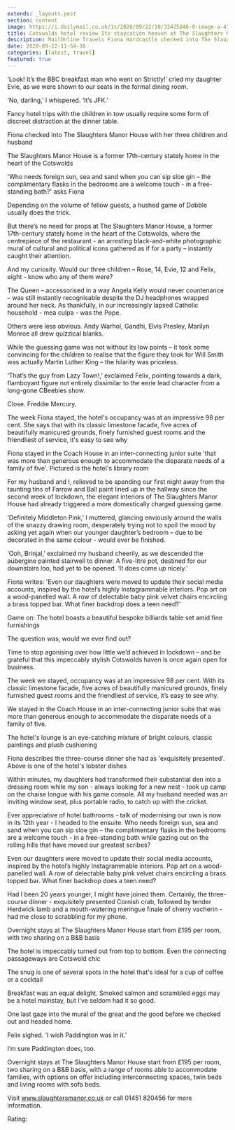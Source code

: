 ```yaml
---
extends: _layouts.post
section: content
image: https://i.dailymail.co.uk/1s/2020/09/22/10/33475846-0-image-a-41_1600768208965.jpg 
title: Cotswolds hotel review Its staycation heaven at The Slaughters Manor House 
description: MailOnline Travels Fiona Hardcastle checked into The Slaughters Manor House in Gloucestershire with her family. Read on to find out why she rated it five out of five... 
date: 2020-09-22-11-54-38 
categories: [latest, travel] 
featured: true 
--- 
```

‘Look! It’s the BBC breakfast man who went on Strictly!’ cried my daughter Evie, as we were shown to our seats in the formal dining room.

‘No, darling,’ I whispered. ‘It’s JFK.’

Fancy hotel trips with the children in tow usually require some form of discreet distraction at the dinner table.

Fiona checked into The Slaughters Manor House with her three children and husband

The Slaughters Manor House is a former 17th-century stately home in the heart of the Cotswolds

'Who needs foreign sun, sea and sand when you can sip sloe gin – the complimentary flasks in the bedrooms are a welcome touch - in a free-standing bath?' asks Fiona

Depending on the volume of fellow guests, a hushed game of Dobble usually does the trick.

But there’s no need for props at The Slaughters Manor House, a former 17th-century stately home in the heart of the Cotswolds, where the centrepiece of the restaurant - an arresting black-and-white photographic mural of cultural and political icons gathered as if for a party – instantly caught their attention.

And my curiosity. Would our three children – Rose, 14, Evie, 12 and Felix, eight - know who any of them were?

The Queen – accessorised in a way Angela Kelly would never countenance – was still instantly recognisable despite the DJ headphones wrapped around her neck. As thankfully, in our increasingly lapsed Catholic household - mea culpa - was the Pope.

Others were less obvious. Andy Warhol, Gandhi, Elvis Presley, Marilyn Monroe all drew quizzical blanks.

While the guessing game was not without its low points – it took some convincing for the children to realise that the figure they took for Will Smith was actually Martin Luther King – the hilarity was priceless.

‘That’s the guy from Lazy Town!,’ exclaimed Felix, pointing towards a dark, flamboyant figure not entirely dissimilar to the eerie lead character from a long-gone CBeebies show.

Close. Freddie Mercury.

The week Fiona stayed, the hotel's occupancy was at an impressive 98 per cent. She says that with its classic limestone facade, five acres of beautifully manicured grounds, finely furnished guest rooms and the friendliest of service, it's easy to see why

Fiona stayed in the Coach House in an inter-connecting junior suite 'that was more than generous enough to accommodate the disparate needs of a family of five'. Pictured is the hotel's library room

For my husband and I, relieved to be spending our first night away from the taunting tins of Farrow and Ball paint lined up in the hallway since the second week of lockdown, the elegant interiors of The Slaughters Manor House had already triggered a more domestically charged guessing game.

‘Definitely Middleton Pink,’ I muttered, glancing enviously around the walls of the snazzy drawing room, desperately trying not to spoil the mood by asking yet again when our younger daughter’s bedroom – due to be decorated in the same colour - would ever be finished.

‘Ooh, Brinjal,’ exclaimed my husband cheerily, as we descended the aubergine painted stairwell to dinner. A five-litre pot, destined for our downstairs loo, had yet to be opened. ‘It does come up nicely.’

Fiona writes: 'Even our daughters were moved to update their social media accounts, inspired by the hotel’s highly Instagrammable interiors. Pop art on a wood-panelled wall. A row of delectable baby pink velvet chairs encircling a brass topped bar. What finer backdrop does a teen need?'

Game on: The hotel boasts a beautiful bespoke billiards table set amid fine furnishings

The question was, would we ever find out?

Time to stop agonising over how little we’d achieved in lockdown – and be grateful that this impeccably stylish Cotswolds haven is once again open for business.

The week we stayed, occupancy was at an impressive 98 per cent. With its classic limestone facade, five acres of beautifully manicured grounds, finely furnished guest rooms and the friendliest of service, it’s easy to see why.

We stayed in the Coach House in an inter-connecting junior suite that was more than generous enough to accommodate the disparate needs of a family of five.

The hotel's lounge is an eye-catching mixture of bright colours, classic paintings and plush cushioning

Fiona describes the three-course dinner she had as 'exquisitely presented'. Above is one of the hotel's lobster dishes

Within minutes, my daughters had transformed their substantial den into a dressing room while my son - always looking for a new nest - took up camp on the chaise longue with his game console. All my husband needed was an inviting window seat, plus portable radio, to catch up with the cricket.

Ever appreciative of hotel bathrooms - talk of modernising our own is now in its 12th year - I headed to the ensuite. Who needs foreign sun, sea and sand when you can sip sloe gin – the complimentary flasks in the bedrooms are a welcome touch - in a free-standing bath while gazing out on the rolling hills that have moved our greatest scribes?

Even our daughters were moved to update their social media accounts, inspired by the hotel’s highly Instagrammable interiors. Pop art on a wood-panelled wall. A row of delectable baby pink velvet chairs encircling a brass topped bar. What finer backdrop does a teen need?

Had I been 20 years younger, I might have joined them. Certainly, the three-course dinner - exquisitely presented Cornish crab, followed by tender Herdwick lamb and a mouth-watering meringue finale of cherry vacherin - had me close to scrabbling for my phone.

Overnight stays at The Slaughters Manor House start from £195 per room, with two sharing on a B&B basis

The hotel is impeccably turned out from top to bottom. Even the connecting passageways are Cotswold chic

The snug is one of several spots in the hotel that's ideal for a cup of coffee or a cocktail

Breakfast was an equal delight. Smoked salmon and scrambled eggs may be a hotel mainstay, but I’ve seldom had it so good.

One last gaze into the mural of the great and the good before we checked out and headed home.

Felix sighed. ‘I wish Paddington was in it.’

I’m sure Paddington does, too.

Overnight stays at The Slaughters Manor House start from £195 per room, two sharing on a B&B basis, with a range of rooms able to accommodate families, with options on offer including interconnecting spaces, twin beds and living rooms with sofa beds. 

Visit www.slaughtersmanor.co.uk or call 01451 820456 for more information.

Rating: 

 

